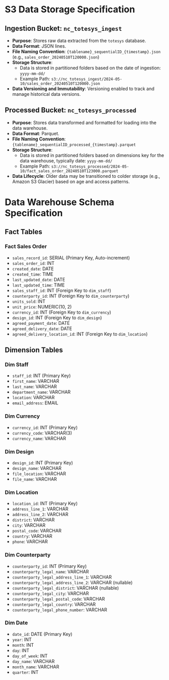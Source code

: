 # S3 Data Storage Specification

## Ingestion Bucket: `nc_totesys_ingest`
- **Purpose**: Stores raw data extracted from the `totesys` database.
- **Data Format**: JSON lines.
- **File Naming Convention**: `{tablename}_sequentialID_{timestamp}.json` (e.g., `sales_order_20240510T120000.json`)
- **Storage Structure**:
  - Data is stored in partitioned folders based on the date of ingestion: `yyyy-mm-dd/`
  - Example Path: `s3://nc_totesys_ingest/2024-05-10/sales_order_20240510T120000.json`
- **Data Versioning and Immutability**: Versioning enabled to track and manage historical data versions.

## Processed Bucket: `nc_totesys_processed`
- **Purpose**: Stores data transformed and formatted for loading into the data warehouse.
- **Data Format**: Parquet.
- **File Naming Convention**: `{tablename}_sequentialID_processed_{timestamp}.parquet`
- **Storage Structure**:
  - Data is stored in partitioned folders based on dimensions key for the data warehouse, typically date: `yyyy-mm-dd/`
  - Example Path: `s3://nc_totesys_processed/2024-05-10/fact_sales_order_20240510T123000.parquet`
- **Data Lifecycle**: Older data may be transitioned to colder storage (e.g., Amazon S3 Glacier) based on age and access patterns.

# Data Warehouse Schema Specification

## Fact Tables

### Fact Sales Order
- `sales_record_id`: SERIAL (Primary Key, Auto-increment)
- `sales_order_id`: INT
- `created_date`: DATE
- `created_time`: TIME
- `last_updated_date`: DATE
- `last_updated_time`: TIME
- `sales_staff_id`: INT (Foreign Key to `dim_staff`)
- `counterparty_id`: INT (Foreign Key to `dim_counterparty`)
- `units_sold`: INT
- `unit_price`: NUMERIC(10, 2)
- `currency_id`: INT (Foreign Key to `dim_currency`)
- `design_id`: INT (Foreign Key to `dim_design`)
- `agreed_payment_date`: DATE
- `agreed_delivery_date`: DATE
- `agreed_delivery_location_id`: INT (Foreign Key to `dim_location`)

## Dimension Tables

### Dim Staff
- `staff_id`: INT (Primary Key)
- `first_name`: VARCHAR
- `last_name`: VARCHAR
- `department_name`: VARCHAR
- `location`: VARCHAR
- `email_address`: EMAIL

### Dim Currency
- `currency_id`: INT (Primary Key)
- `currency_code`: VARCHAR(3)
- `currency_name`: VARCHAR

### Dim Design
- `design_id`: INT (Primary Key)
- `design_name`: VARCHAR
- `file_location`: VARCHAR
- `file_name`: VARCHAR

### Dim Location
- `location_id`: INT (Primary Key)
- `address_line_1`: VARCHAR
- `address_line_2`: VARCHAR
- `district`: VARCHAR
- `city`: VARCHAR
- `postal_code`: VARCHAR
- `country`: VARCHAR
- `phone`: VARCHAR

### Dim Counterparty
- `counterparty_id`: INT (Primary Key)
- `counterparty_legal_name`: VARCHAR
- `counterparty_legal_address_line_1`: VARCHAR
- `counterparty_legal_address_line_2`: VARCHAR (nullable)
- `counterparty_legal_district`: VARCHAR (nullable)
- `counterparty_legal_city`: VARCHAR
- `counterparty_legal_postal_code`: VARCHAR
- `counterparty_legal_country`: VARCHAR
- `counterparty_legal_phone_number`: VARCHAR

### Dim Date
- `date_id`: DATE (Primary Key)
- `year`: INT
- `month`: INT
- `day`: INT
- `day_of_week`: INT
- `day_name`: VARCHAR
- `month_name`: VARCHAR
- `quarter`: INT
